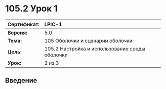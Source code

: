 # 105.2 Урок 1

| **Сертификат:** | LPIC-1                                      |
|:----------------|:--------------------------------------------|
| **Версия:**     | 5.0                                         |
| **Тема:**       | 105 Оболочки и сценарии оболочки            |                           
| **Цель:**       | 105.2 Настройка и использование среды оболочки |
| **Урок:**       | 2 из 3                                      |


## Введение

